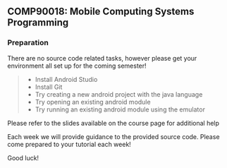 ## COMP90018: Mobile Computing Systems Programming

### Preparation

There are no source code related tasks, however please get your environment all set up for the coming semester!

> - Install Android Studio
> - Install Git
> - Try creating a new android project with the java language
> - Try opening an existing android module
> - Try running an existing android module using the emulator

Please refer to the slides available on the course page for additional help

Each week we will provide guidance to the provided source code.
Please come prepared to your tutorial each week!

Good luck!
